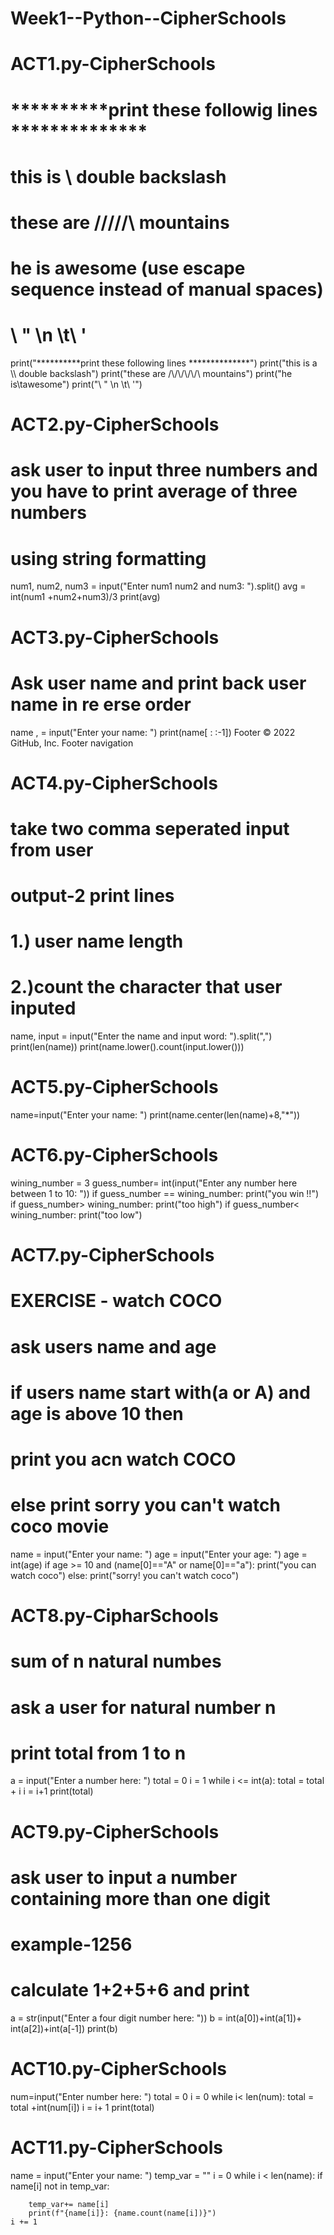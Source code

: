 # Week1--Python--CipherSchools


# ACT1.py-CipherSchools

# **********print these followig lines **************
# this is \\ double backslash
# these are /\/\/\/\/\ mountains
# he is  awesome (use escape sequence instead of manual spaces)
# \ " \n \t\ '
print("**********print these following lines **************")
print("this is a \\\\ double backslash")
print("these are /\\/\\/\\/\\/\\ mountains")
print("he is\tawesome")
print("\\ \" \\n \\t\\ \'")


# ACT2.py-CipherSchools

# ask user to input three numbers and you have to print average of three numbers 
# using string formatting

num1, num2, num3 = input("Enter num1 num2 and num3: ").split()
avg = int(num1 +num2+num3)/3
print(avg)


# ACT3.py-CipherSchools

# Ask user name and print back user name in re erse order
name , = input("Enter your name: ")
print(name[ : :-1])
Footer
© 2022 GitHub, Inc.
Footer navigation


# ACT4.py-CipherSchools

# take two comma seperated input from user 
# output-2  print lines
# 1.) user name length
# 2.)count the character that user inputed
name, input = input("Enter the name and input word: ").split(",")
print(len(name))
print(name.lower().count(input.lower()))


# ACT5.py-CipherSchools

name=input("Enter your name:  ")
print(name.center(len(name)+8,"*"))


# ACT6.py-CipherSchools

wining_number = 3
guess_number= int(input("Enter any number here between 1 to 10: "))
if guess_number == wining_number:
    print("you win !!")
if guess_number> wining_number:
    print("too high")
if guess_number< wining_number:
    print("too low")
    
    
# ACT7.py-CipherSchools

# EXERCISE - watch COCO
# ask users name and age
# if users name start with(a or A) and age is above 10 then
# print you acn watch COCO
# else print sorry you can't watch coco movie
name = input("Enter your name: ")
age = input("Enter your age: ")
age = int(age)
if age >= 10 and (name[0]=="A" or name[0]=="a"):
    print("you can watch coco")
else:
    print("sorry! you can't watch coco")
    


# ACT8.py-CipharSchools

# sum of n natural numbes
# ask a user for natural number n
# print total from 1 to n
a = input("Enter a number here: ")
total = 0
i = 1
while i <= int(a):
    total = total + i
    i = i+1
print(total)


# ACT9.py-CipherSchools

# ask user to input a number containing more than one digit
# example-1256
# calculate 1+2+5+6 and print


a = str(input("Enter a four digit number here: "))
b = int(a[0])+int(a[1])+ int(a[2])+int(a[-1])
print(b)

# ACT10.py-CipherSchools

num=input("Enter number here: ")
total = 0
i = 0
while i< len(num):
    total = total +int(num[i])
    i = i+ 1
print(total)


# ACT11.py-CipherSchools

name = input("Enter your name: ")
temp_var = ""
i = 0
while i < len(name):
    if name[i] not in temp_var:

        temp_var+= name[i]
        print(f"{name[i]}: {name.count(name[i])}")
    i += 1
    

 
